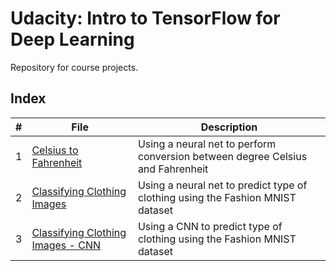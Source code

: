 # Udacity: Intro to TensorFlow for Deep Learning

Repository for course projects.

## Index

| # | File | Description |
| --- | --- | --- |
| 1 | [Celsius to Fahrenheit](./celsius_to_fahrenheit.ipynb) | Using a neural net to perform conversion between degree Celsius and Fahrenheit |
| 2 | [Classifying Clothing Images](./fashion_mnist.ipynb) | Using a neural net to predict type of clothing using the Fashion MNIST dataset  |
| 3 | [Classifying Clothing Images - CNN](./fashion_mnist_cnn.ipynb) | Using a CNN to predict type of clothing using the Fashion MNIST dataset  |
